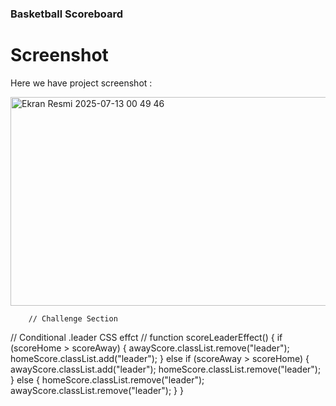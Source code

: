 

### Basketball Scoreboard

# Screenshot
Here we have project screenshot :


<img width="518" height="334" alt="Ekran Resmi 2025-07-13 00 49 46" src="https://github.com/user-attachments/assets/2be1e258-06b0-4cdf-b85d-adb984cd0d72" />



        
        
        
        
        
        
        
        
        
        
        
        
        
        
        
        
        
        
        
        
        
        
        
        
        
        
        
        
        
        
        
        
        
        
        
        
        
        
        
        
        
        
        
        
        
        
        
        
        
        // Challenge Section
// Conditional .leader CSS effct //
function scoreLeaderEffect() {
    if (scoreHome > scoreAway) {
        awayScore.classList.remove("leader");
        homeScore.classList.add("leader");
        } else if (scoreAway > scoreHome) {
        awayScore.classList.add("leader");
        homeScore.classList.remove("leader");
    } else {
homeScore.classList.remove("leader");
        awayScore.classList.remove("leader");
    }
}
